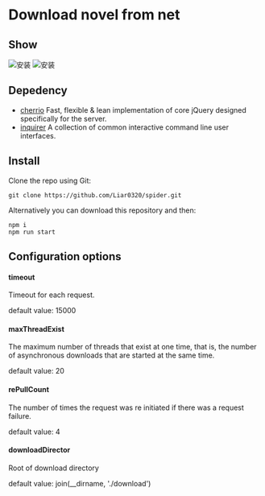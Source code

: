 # Download novel from net

## Show

![安装](images/install01.png)
![安装](images/doc01.png)

## Depedency

- [cherrio](https://cheerio.js.org/) Fast, flexible & lean implementation of core jQuery designed specifically for the server.
- [inquirer](https://github.com/SBoudrias/Inquirer.js) A collection of common interactive command line user interfaces.

## Install

Clone the repo using Git:

```
git clone https://github.com/Liar0320/spider.git
```

Alternatively you can download this repository and then:

```
npm i
npm run start
```

## Configuration options

#### timeout

Timeout for each request.

default value: 15000

#### maxThreadExist

The maximum number of threads that exist at one time, that is, the number of asynchronous downloads that are started at the same time.

default value: 20

#### rePullCount

The number of times the request was re initiated if there was a request failure.

default value: 4

#### downloadDirector

Root of download directory

default value: join(\_\_dirname, './download')
